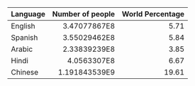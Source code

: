 |Language | Number of people | World Percentage| 
| :--- | ---: | ---: |
| English | 3.47077867E8 | 5.71 |
| Spanish | 3.55029462E8 | 5.84 |
| Arabic | 2.33839239E8 | 3.85 |
| Hindi | 4.0563307E8 | 6.67 |
| Chinese | 1.191843539E9 | 19.61 |
